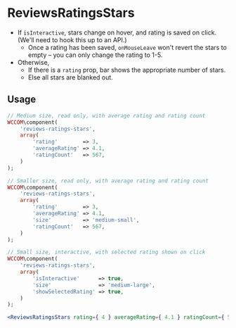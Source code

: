 # ReviewsRatingsStars

-   If `isInteractive`, stars change on hover, and rating is saved on click. (We'll need to hook this up to an API.)
    -   Once a rating has been saved, `onMouseLeave` won't revert the stars to empty – you can only change the
        rating to 1-5.
-   Otherwise,
    -   If there is a `rating` prop, bar shows the appropriate number of stars.
    -   Else all stars are blanked out.

## Usage

```php
// Medium size, read only, with average rating and rating count
WCCOM\component(
    'reviews-ratings-stars',
    array(
        'rating'        => 3,
        'averageRating' => 4.1,
        'ratingCount'   => 567,
    )
);

// Smaller size, read only, with average rating and rating count
WCCOM\component(
    'reviews-ratings-stars',
    array(
        'rating'        => 3,
        'averageRating' => 4.1,
        'size'          => 'medium-small',
        'ratingCount'   => 567,
    )
);

// Small size, interactive, with selected rating shown on click
WCCOM\component(
    'reviews-ratings-stars',
    array(
        'isInteractive'      => true,
        'size'               => 'medium-large',
        'showSelectedRating' => true,
    )
);
```

```jsx
<ReviewsRatingsStars rating={ 4 } averageRating={ 4.1 } ratingCount={ 567 } />
```
